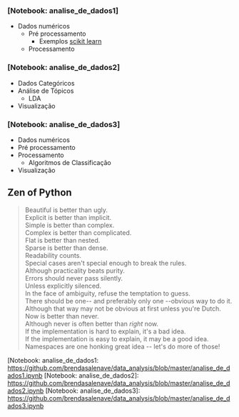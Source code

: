 ### [Notebook: analise_de_dados1]
- Dados numéricos
    - Pré processamento
        - Exemplos [scikit learn]
    - Processamento
    
### [Notebook: analise_de_dados2]
- Dados Categóricos
- Análise de Tópicos
    - LDA
- Visualização

### [Notebook: analise_de_dados3]
- Dados numéricos
- Pré processamento
- Processamento
    - Algoritmos de Classificação
- Visualização

## Zen of Python
> Beautiful is better than ugly. \
> Explicit is better than implicit. \
> Simple is better than complex. \
> Complex is better than complicated. \
> Flat is better than nested. \
> Sparse is better than dense. \
> Readability counts. \
> Special cases aren't special enough to break the rules. \
> Although practicality beats purity. \
> Errors should never pass silently.  \
> Unless explicitly silenced. \
> In the face of ambiguity, refuse the temptation to guess. \
> There should be one-- and preferably only one --obvious way to do it. \
> Although that way may not be obvious at first unless you're Dutch. \
> Now is better than never.  \
> Although never is often better than *right* now.  \
> If the implementation is hard to explain, it's a bad idea.  \
> If the implementation is easy to explain, it may be a good idea.  \
> Namespaces are one honking great idea -- let's do more of those!  

[scikit learn]: <http://scikit-learn.org/stable/modules/generated/sklearn.preprocessing.StandardScaler.html>
[Notebook: analise_de_dados1: <https://github.com/brendasalenave/data_analysis/blob/master/analise_de_dados1.ipynb>
[Notebook: analise_de_dados2]: <https://github.com/brendasalenave/data_analysis/blob/master/analise_de_dados2.ipynb>
[Notebook: analise_de_dados3]: <https://github.com/brendasalenave/data_analysis/blob/master/analise_de_dados3.ipynb>

